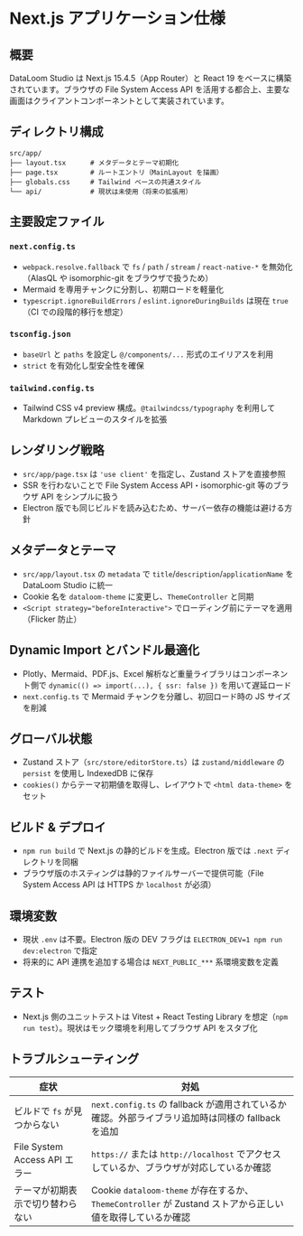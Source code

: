 # Next.js アプリケーション仕様

## 概要
DataLoom Studio は Next.js 15.4.5（App Router）と React 19 をベースに構築されています。ブラウザの File System Access API を活用する都合上、主要な画面はクライアントコンポーネントとして実装されています。

## ディレクトリ構成
```
src/app/
├── layout.tsx      # メタデータとテーマ初期化
├── page.tsx        # ルートエントリ（MainLayout を描画）
├── globals.css     # Tailwind ベースの共通スタイル
└── api/            # 現状は未使用（将来の拡張用）
```

## 主要設定ファイル
### `next.config.ts`
- `webpack.resolve.fallback` で `fs` / `path` / `stream` / `react-native-*` を無効化（AlasQL や isomorphic-git をブラウザで扱うため）
- Mermaid を専用チャンクに分割し、初期ロードを軽量化
- `typescript.ignoreBuildErrors` / `eslint.ignoreDuringBuilds` は現在 `true`（CI での段階的移行を想定）

### `tsconfig.json`
- `baseUrl` と `paths` を設定し `@/components/...` 形式のエイリアスを利用
- `strict` を有効化し型安全性を確保

### `tailwind.config.ts`
- Tailwind CSS v4 preview 構成。`@tailwindcss/typography` を利用して Markdown プレビューのスタイルを拡張

## レンダリング戦略
- `src/app/page.tsx` は `'use client'` を指定し、Zustand ストアを直接参照
- SSR を行わないことで File System Access API・isomorphic-git 等のブラウザ API をシンプルに扱う
- Electron 版でも同じビルドを読み込むため、サーバー依存の機能は避ける方針

## メタデータとテーマ
- `src/app/layout.tsx` の `metadata` で `title`/`description`/`applicationName` を DataLoom Studio に統一
- Cookie 名を `dataloom-theme` に変更し、`ThemeController` と同期
- `<Script strategy="beforeInteractive">` でローディング前にテーマを適用（Flicker 防止）

## Dynamic Import とバンドル最適化
- Plotly、Mermaid、PDF.js、Excel 解析など重量ライブラリはコンポーネント側で `dynamic(() => import(...), { ssr: false })` を用いて遅延ロード
- `next.config.ts` で Mermaid チャンクを分離し、初回ロード時の JS サイズを削減

## グローバル状態
- Zustand ストア（`src/store/editorStore.ts`）は `zustand/middleware` の `persist` を使用し IndexedDB に保存
- `cookies()` からテーマ初期値を取得し、レイアウトで `<html data-theme>` をセット

## ビルド & デプロイ
- `npm run build` で Next.js の静的ビルドを生成。Electron 版では `.next` ディレクトリを同梱
- ブラウザ版のホスティングは静的ファイルサーバーで提供可能（File System Access API は HTTPS か `localhost` が必須）

## 環境変数
- 現状 `.env` は不要。Electron 版の DEV フラグは `ELECTRON_DEV=1 npm run dev:electron` で指定
- 将来的に API 連携を追加する場合は `NEXT_PUBLIC_***` 系環境変数を定義

## テスト
- Next.js 側のユニットテストは Vitest + React Testing Library を想定（`npm run test`）。現状はモック環境を利用してブラウザ API をスタブ化

## トラブルシューティング
| 症状 | 対処 |
| ---- | ---- |
| ビルドで `fs` が見つからない | `next.config.ts` の fallback が適用されているか確認。外部ライブラリ追加時は同様の fallback を追加 |
| File System Access API エラー | `https://` または `http://localhost` でアクセスしているか、ブラウザが対応しているか確認 |
| テーマが初期表示で切り替わらない | Cookie `dataloom-theme` が存在するか、`ThemeController` が Zustand ストアから正しい値を取得しているか確認 |
